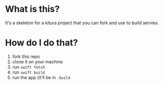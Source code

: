 # What is this?

It's a skeleton for a kitura project that you can fork
and use to build servies.


# How do I do that?

  1) fork this repo
  2) clone it on your machine
  3) run `swift fetch`
  4) run `swift build`
  5) run the app (it'll be in `.build`


